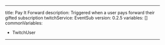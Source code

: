 ---
title: Pay It Forward
description: Triggered when a user pays forward their gifted subscription
twitchService: EventSub
version: 0.2.5
variables: []
commonVariables:
  - TwitchUser
 ---
